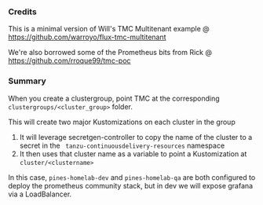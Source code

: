 ### Credits
This is a minimal version of Will's TMC Multitenant example @ https://github.com/warroyo/flux-tmc-multitenant 

We're also borrowed some of the Prometheus bits from Rick @ https://github.com/rroque99/tmc-poc

### Summary

When you create a clustergroup, point TMC at the corresponding `clustergroups/<cluster_group>` folder.

This will create two major Kustomizations on each cluster in the group

1. It will leverage secretgen-controller to copy the name of the cluster to a secret in the ` tanzu-continuousdelivery-resources` namespace
2. It then uses that cluster name as a variable to point a Kustomization at `cluster/<clustername>`

In this case, `pines-homelab-dev` and `pines-homelab-qa` are both configured to deploy the prometheus community stack, but in dev we will expose grafana via a LoadBalancer.